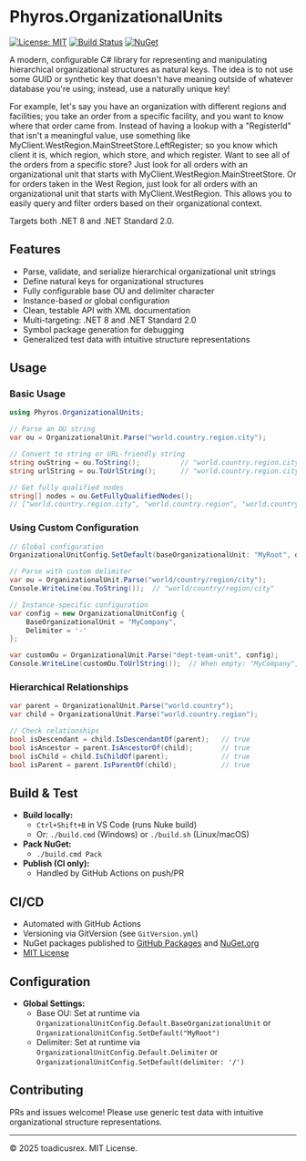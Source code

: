 # Phyros.OrganizationalUnits

[![License: MIT](https://img.shields.io/badge/License-MIT-yellow.svg)](LICENSE)
[![Build Status](https://github.com/toadicusrex/Phyros.OrganizationalUnits/actions/workflows/ci.yml/badge.svg)](https://github.com/toadicusrex/Phyros.OrganizationalUnits/actions)
[![NuGet](https://img.shields.io/nuget/v/Phyros.OrganizationalUnits.svg?logo=nuget)](https://www.nuget.org/packages/Phyros.OrganizationalUnits)

A modern, configurable C# library for representing and manipulating hierarchical organizational structures as natural keys.  The idea is to not use some GUID or synthetic key that doesn't have meaning outside of whatever database you're using; instead, use a naturally unique key! 

For example, let's say you have an organization with different regions and facilities; you take an order from a specific facility, and you want to know where that order came from.  Instead of having a lookup with a "RegisterId" that isn't a meaningful value, use something like MyClient.WestRegion.MainStreetStore.LeftRegister; so you know which client it is, which region, which store, and which register. Want to see all of the orders from a specific store?  Just look for all orders with an organizational unit that starts with MyClient.WestRegion.MainStreetStore.  Or for orders taken in the West Region, just look for all orders with an organizational unit that starts with MyClient.WestRegion.  This allows you to easily query and filter orders based on their organizational context.

Targets both .NET 8 and .NET Standard 2.0.

## Features
- Parse, validate, and serialize hierarchical organizational unit strings
- Define natural keys for organizational structures
- Fully configurable base OU and delimiter character
- Instance-based or global configuration
- Clean, testable API with XML documentation
- Multi-targeting: .NET 8 and .NET Standard 2.0
- Symbol package generation for debugging
- Generalized test data with intuitive structure representations

## Usage

### Basic Usage
```csharp
using Phyros.OrganizationalUnits;

// Parse an OU string
var ou = OrganizationalUnit.Parse("world.country.region.city");

// Convert to string or URL-friendly string
string ouString = ou.ToString();          // "world.country.region.city"
string urlString = ou.ToUrlString();      // "world.country.region.city"

// Get fully qualified nodes
string[] nodes = ou.GetFullyQualifiedNodes();
// ["world.country.region.city", "world.country.region", "world.country", "world", ""]
```

### Using Custom Configuration
```csharp
// Global configuration
OrganizationalUnitConfig.SetDefault(baseOrganizationalUnit: "MyRoot", delimiter: '/');

// Parse with custom delimiter
var ou = OrganizationalUnit.Parse("world/country/region/city");
Console.WriteLine(ou.ToString());  // "world/country/region/city"

// Instance-specific configuration
var config = new OrganizationalUnitConfig { 
    BaseOrganizationalUnit = "MyCompany", 
    Delimiter = '-' 
};

var customOu = OrganizationalUnit.Parse("dept-team-unit", config);
Console.WriteLine(customOu.ToUrlString());  // When empty: "MyCompany", otherwise: "dept-team-unit" 
```

### Hierarchical Relationships
```csharp
var parent = OrganizationalUnit.Parse("world.country");
var child = OrganizationalUnit.Parse("world.country.region");

// Check relationships
bool isDescendant = child.IsDescendantOf(parent);   // true
bool isAncestor = parent.IsAncestorOf(child);       // true
bool isChild = child.IsChildOf(parent);             // true
bool isParent = parent.IsParentOf(child);           // true
```

## Build & Test
- **Build locally:**
  - `Ctrl+Shift+B` in VS Code (runs Nuke build)
  - Or: `./build.cmd` (Windows) or `./build.sh` (Linux/macOS)
- **Pack NuGet:**
  - `./build.cmd Pack`
- **Publish (CI only):**
  - Handled by GitHub Actions on push/PR

## CI/CD
- Automated with GitHub Actions
- Versioning via GitVersion (see `GitVersion.yml`)
- NuGet packages published to [GitHub Packages](https://github.com/toadicusrex?tab=packages) and [NuGet.org](https://www.nuget.org/packages/Phyros.OrganizationalUnits)
- [MIT License](LICENSE)

## Configuration
- **Global Settings:**
  - Base OU: Set at runtime via `OrganizationalUnitConfig.Default.BaseOrganizationalUnit` or `OrganizationalUnitConfig.SetDefault("MyRoot")`
  - Delimiter: Set at runtime via `OrganizationalUnitConfig.Default.Delimiter` or `OrganizationalUnitConfig.SetDefault(delimiter: '/')`
  
## Contributing
PRs and issues welcome! Please use generic test data with intuitive organizational structure representations.

---

© 2025 toadicusrex. MIT License.